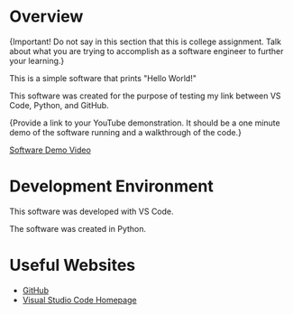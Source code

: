 # Overview

{Important!  Do not say in this section that this is college assignment.  Talk about what you are trying to accomplish as a software engineer to further your learning.}

This is a simple software that prints "Hello World!"

This software was created for the purpose of testing my link between VS Code, Python, and GitHub.

{Provide a link to your YouTube demonstration.  It should be a one minute demo of the software running and a walkthrough of the code.}

[Software Demo Video](http://youtube.link.goes.here)

# Development Environment

This software was developed with VS Code.

The software was created in Python.

# Useful Websites

* [GitHub](https://github.com/e)
* [Visual Studio Code Homepage](https://code.visualstudio.com/docs/editor/github)
